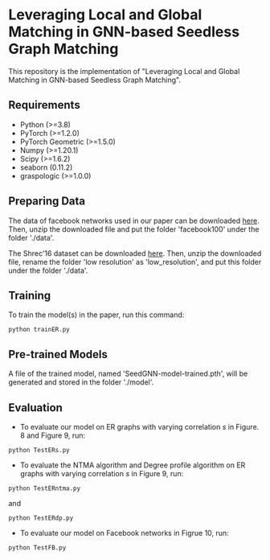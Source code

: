# Leveraging Local and Global Matching in GNN-based Seedless Graph Matching

This repository is the implementation of "Leveraging Local and Global Matching in GNN-based Seedless Graph Matching".

## Requirements

* Python (>=3.8)
* PyTorch (>=1.2.0)
* PyTorch Geometric (>=1.5.0)
* Numpy (>=1.20.1)
* Scipy (>=1.6.2)
* seaborn (0.11.2)
* graspologic (>=1.0.0)


## Preparing Data

The data of facebook networks used in our paper can be downloaded [here](https://archive.org/download/oxford-2005-facebook-matrix/facebook100.zip). 
Then, unzip the downloaded file and put the folder 'facebook100' under the folder './data'.

The Shrec'16 dataset can be downloaded [here](https://vision.in.tum.de/~laehner/shrec2016/files/TOPKIDS_lowres.zip). 
Then, unzip the downloaded file, rename the folder 'low resolution' as 'low_resolution', and put this folder under the folder './data'.

## Training

To train the model(s) in the paper, run this command:

```
python trainER.py
```
## Pre-trained Models

A file of the trained model, named 'SeedGNN-model-trained.pth', will be generated and stored in the folder './model'.

## Evaluation

* To evaluate our model on ER graphs with varying correlation $s$ in Figure. 8 and Figure 9, run:
```
python TestERs.py
```

* To evaluate the NTMA algorithm and Degree profile algorithm on ER graphs with varying correlation $s$ in Figure 9, run:
```
python TestERntma.py
```
and
```
python TestERdp.py
```

* To evaluate our model on Facebook networks in Figrue 10, run:
```
python TestFB.py
```



